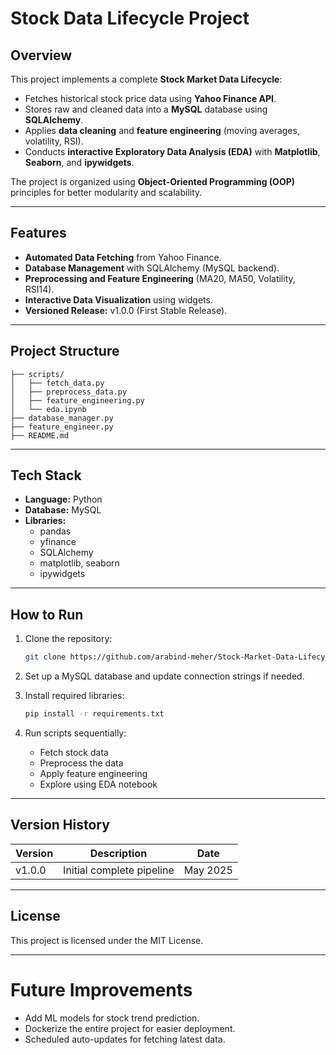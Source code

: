 
# Stock Data Lifecycle Project

## Overview
This project implements a complete **Stock Market Data Lifecycle**:
- Fetches historical stock price data using **Yahoo Finance API**.
- Stores raw and cleaned data into a **MySQL** database using **SQLAlchemy**.
- Applies **data cleaning** and **feature engineering** (moving averages, volatility, RSI).
- Conducts **interactive Exploratory Data Analysis (EDA)** with **Matplotlib**, **Seaborn**, and **ipywidgets**.

The project is organized using **Object-Oriented Programming (OOP)** principles for better modularity and scalability.

---

## Features
- **Automated Data Fetching** from Yahoo Finance.
- **Database Management** with SQLAlchemy (MySQL backend).
- **Preprocessing and Feature Engineering** (MA20, MA50, Volatility, RSI14).
- **Interactive Data Visualization** using widgets.
- **Versioned Release:** v1.0.0 (First Stable Release).

---

## Project Structure
```
├── scripts/
│   ├── fetch_data.py
│   ├── preprocess_data.py
│   ├── feature_engineering.py
│   └── eda.ipynb
├── database_manager.py
├── feature_engineer.py
├── README.md
```

---

## Tech Stack
- **Language:** Python
- **Database:** MySQL
- **Libraries:** 
  - pandas
  - yfinance
  - SQLAlchemy
  - matplotlib, seaborn
  - ipywidgets

---

## How to Run

1. Clone the repository:
   ```bash
   git clone https://github.com/arabind-meher/Stock-Market-Data-Lifecycle-FAANG-Companies.git
   ```

2. Set up a MySQL database and update connection strings if needed.

3. Install required libraries:
   ```bash
   pip install -r requirements.txt
   ```

4. Run scripts sequentially:
   - Fetch stock data
   - Preprocess the data
   - Apply feature engineering
   - Explore using EDA notebook

---

## Version History

| Version | Description               | Date        |
|---------|----------------------------|-------------|
| v1.0.0  | Initial complete pipeline | May 2025    |

---

## License
This project is licensed under the MIT License.

---

# Future Improvements
- Add ML models for stock trend prediction.
- Dockerize the entire project for easier deployment.
- Scheduled auto-updates for fetching latest data.
